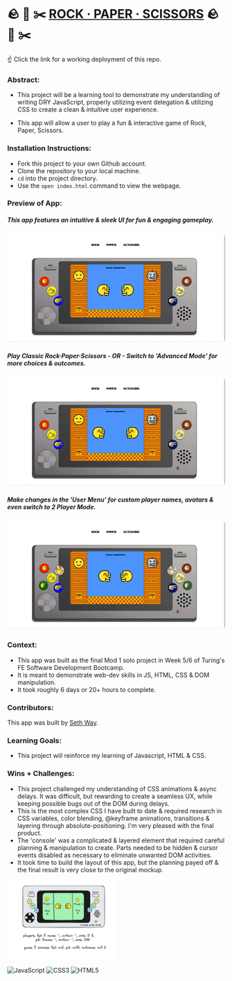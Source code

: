 # 🪨 📰 ✂️ [ROCK · PAPER · SCISSORS](https://seth-way.github.io/rock-paper-scissors/) 🪨 📰 ✂️

☝️ Click the link for a working deployment of this repo.

### Abstract:

[//]: <> (Briefly describe what you built and its features. What problem is the app solving? How does this application solve that problem?)

- This project will be a learning tool to demonstrate my understanding of writing DRY JavaScript, properly utilizing event delegation & utilizing CSS to create a clean & intuitive user experience.

- This app will allow a user to play a fun & interactive game of Rock, Paper, Scissors.

### Installation Instructions:

[//]: <> (What steps does a person have to take to get your app cloned down and running?)

- Fork this project to your own Github account.
- Clone the repository to your local machine.
- `cd` into the project directory.
- Use the `open index.html` command to view the webpage.

### Preview of App:

[//]: <> (Provide ONE gif or screenshot of your application - choose the "coolest" piece of functionality to show off.)
##### This app features an intuitive & sleek UI for fun & engaging gameplay.

<picture>![gameplay-demo](assets/docs/gameplay.gif)</picture>

##### Play Classic Rock·Paper·Scissors - OR - Switch to 'Advanced Mode' for more choices & outcomes.

<picture>![advanced-mode-demo](assets/docs/difficult-mode.gif)</picture>

##### Make changes in the 'User Menu' for custom player names, avatars & even switch to 2 Player Mode.

<picture>![user-menu-demo](assets/docs/menu-options.gif)</picture>

### Context:

[//]: <> (Give some context for the project here. How long did you have to work on it? How far into the Turing program are you?)

- This app was built as the final Mod 1 solo project in Week 5/6 of Turing's FE Software Development Bootcamp.
- It is meant to demonstrate web-dev skills in JS, HTML, CSS & DOM manipulation.
- It took roughly 6 days or 20+ hours to complete.

### Contributors:

[//]: <> (Who worked on this application? Link to their GitHubs.)

This app was built by [Seth Way](https://github.com/seth-way).

### Learning Goals:

[//]: <> (What were the learning goals of this project? What tech did you work with?)

- This project will reinforce my learning of Javascript, HTML & CSS.

### Wins + Challenges:

[//]: <> (What are 2-3 wins you have from this project? What were some challenges you faced - and how did you get over them?)
- This project challenged my understanding of CSS animations & async delays. It was difficult, but rewarding to create a seamless UX, while keeping possible bugs out of the DOM during delays.
- This is the most complex CSS I have built to date & required research in CSS variables, color blending, @keyframe animations, transitions & layering through absolute-positioning. I'm very pleased with the final product.
- The 'console' was a complicated & layered element that required careful planning & manipulation to create. Parts needed to be hidden & cursor events disabled as necessary to eliminate unwanted DOM activities.
- It took time to build the layout of this app, but the planning payed off & the final result is very close to the original mockup.
<img src="assets/docs/wireframe.png" alt="wireframe mockup for app" width=50%>

<picture>![JavaScript](https://img.shields.io/badge/javascript-%23323330.svg?style=for-the-badge&logo=javascript&logoColor=%23F7DF1E)</picture>
<picture>![CSS3](https://img.shields.io/badge/css3-%231572B6.svg?style=for-the-badge&logo=css3&logoColor=white)</picture>
<picture>![HTML5](https://img.shields.io/badge/html5-%23E34F26.svg?style=for-the-badge&logo=html5&logoColor=white)</picture>
